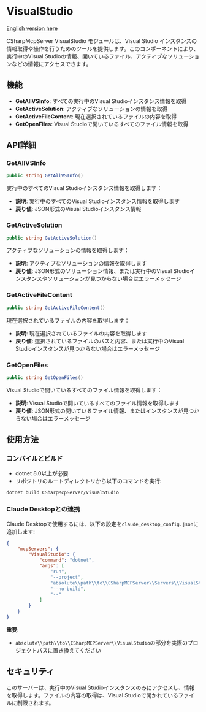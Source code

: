﻿# VisualStudio

[English version here](README.md)

CSharpMcpServer VisualStudio モジュールは、Visual Studio インスタンスの情報取得や操作を行うためのツールを提供します。このコンポーネントにより、実行中のVisual Studioの情報、開いているファイル、アクティブなソリューションなどの情報にアクセスできます。

## 機能

- **GetAllVSInfo**: すべての実行中のVisual Studioインスタンス情報を取得
- **GetActiveSolution**: アクティブなソリューションの情報を取得
- **GetActiveFileContent**: 現在選択されているファイルの内容を取得
- **GetOpenFiles**: Visual Studioで開いているすべてのファイル情報を取得

## API詳細

### GetAllVSInfo

```csharp
public string GetAllVSInfo()
```

実行中のすべてのVisual Studioインスタンス情報を取得します：
- **説明**: 実行中のすべてのVisual Studioインスタンス情報を取得します
- **戻り値**: JSON形式のVisual Studioインスタンス情報

### GetActiveSolution

```csharp
public string GetActiveSolution()
```

アクティブなソリューションの情報を取得します：
- **説明**: アクティブなソリューションの情報を取得します
- **戻り値**: JSON形式のソリューション情報、または実行中のVisual Studioインスタンスやソリューションが見つからない場合はエラーメッセージ

### GetActiveFileContent

```csharp
public string GetActiveFileContent()
```

現在選択されているファイルの内容を取得します：
- **説明**: 現在選択されているファイルの内容を取得します
- **戻り値**: 選択されているファイルのパスと内容、または実行中のVisual Studioインスタンスが見つからない場合はエラーメッセージ

### GetOpenFiles

```csharp
public string GetOpenFiles()
```

Visual Studioで開いているすべてのファイル情報を取得します：
- **説明**: Visual Studioで開いているすべてのファイル情報を取得します
- **戻り値**: JSON形式の開いているファイル情報、またはインスタンスが見つからない場合はエラーメッセージ

## 使用方法

### コンパイルとビルド
- dotnet 8.0以上が必要
- リポジトリのルートディレクトリから以下のコマンドを実行:

```bash
dotnet build CSharpMcpServer/VisualStudio
```

### Claude Desktopとの連携
Claude Desktopで使用するには、以下の設定を`claude_desktop_config.json`に追加します:

```json
{
    "mcpServers": {
        "VisualStudio": {
            "command": "dotnet",
            "args": [
                "run",
                "--project",
                "absolute\\path\\to\\CSharpMCPServer\\Servers\\VisualStudio",
                "--no-build",
                "--"
            ]
        }
    }
}
```

**重要**: 
- `absolute\\path\\to\\CSharpMCPServer\\VisualStudio`の部分を実際のプロジェクトパスに置き換えてください

## セキュリティ

このサーバーは、実行中のVisual Studioインスタンスのみにアクセスし、情報を取得します。ファイルの内容の取得は、Visual Studioで開かれているファイルに制限されます。